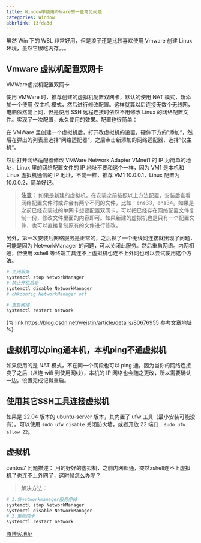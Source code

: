 ```yaml
---
title: Window中使用VMware的一些常见问题
categories: Window
abbrlink: 13fda3d
---
```


虽然 Win 下的 WSL 非常好用，但是浪子还是比较喜欢使用 Vmware 创建 Linux 环境，虽然它很吃内存。。。

<!-- more -->

## Vmware 虚拟机配置双网卡

VMWare虚拟机配置双网卡

使用 VMWare 时，推荐创建的虚拟机配置双网卡，默认的使用 NAT 模式，新添加一个使用 仅主机 模式，然后进行修改配置。这样就算以后连接无数个无线网，电脑依然能上网，但是使用 SSH 远程连接时依然不用修改 Linux 的网络配置文件。实现了一次配置，永久使用的效果。配置也很简单：

在 VMWare 里创建一个虚拟机后，打开改虚拟机的设置，硬件下方的”添加“，然后在弹出的列表里选择”网络适配器“，之后点击新添加的网络适配器，选择”仅主机“。

然后打开网络适配器修改 VMWare Network Adapter VMnet1 的 IP 为简单的地址，Linux 里的网络配置文件的 IP 地址不要和这个一样，因为 VM1 是本机和 Linux 虚拟机通信的 IP 地址，不能一样，推荐 VM1 10.0.0.1，Linux 配置为 10.0.0.2，简单好记。

> **注意：** 如果是新建的虚拟机，在安装之前按照以上方法配置，安装后查看网络配置文件时或许会有两个不同的文件，比如：ens33，ens34。如果是之前已经安装过的单网卡想要配置双网卡，可以把已经存在网络配置文件复制一份，修改文件里面的内容即可。如果新建的虚拟机也是只有一个配置文件，也可以直接复制原有的文件进行修改。

另外，第一次安装后网络服务是正常的，之后换了一个无线网连接就出现了问题，可能是因为 NetworkManager 的问题，可以关闭此服务。然后重启网络。内网相通，但使用 xshell 等终端工具连不上虚拟机也连不上外网也可以尝试使用这个方法。

```bash
# 关闭服务
systemctl stop NetworkManager
# 禁止开机启动
systemctl disable NetworkManager
# chkconfig NetworkManager off

# 重启网络
systemctl restart network
```

{% link https://blog.csdn.net/weistin/article/details/80676955 参考文章地址 %}

## 虚拟机可以ping通本机，本机ping不通虚拟机

如果使用的是 NAT 模式，不在同一个网段也可以 ping 通。因为当你的网络连接变了之后（从连 wifi 到使用网线），本机的 IP 网络也会随之更改，所以需要确认一边。设置完成记得重启。

## 使用其它SSH工具连接虚拟机

如果是 22.04 版本的 ubuntu-server 版本，其内置了 ufw 工具（最小安装可能没有）。可以使用 `sudo ufw disable` 关闭防火墙，或者开放 22 端口：`sudo ufw allow 22`。

## 虚拟机

centos7 问题描述：
用的好好的虚拟机，之前内网都通，突然xshell连不上虚拟机了也连不上外网了，这时候怎么办呢？
> 解决方法：

```bash
# 1.将networkmanager服务停掉
systemctl stop NetworkManager
systemctl disable NetworkManager
# 2.重启网卡
systemctl restart network
```

[原博客地址](https://blog.csdn.net/weixin_44695793/article/details/108089356)
